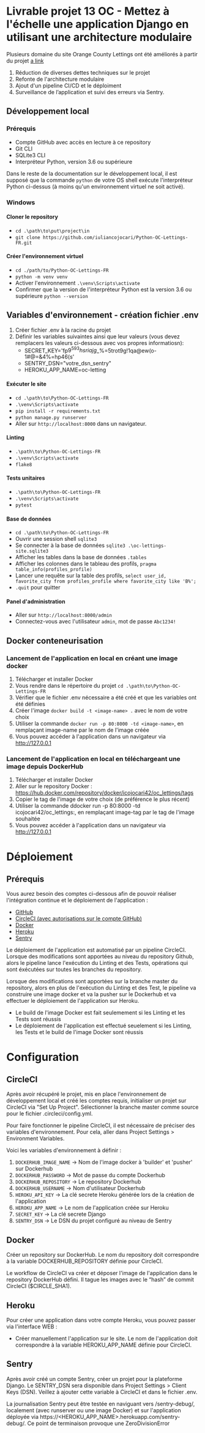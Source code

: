 # Livrable projet 13 OC - Mettez à l'échelle une application Django en utilisant une architecture modulaire

Plusieurs domaine du site Orange County Lettings ont été améliorés à partir du projet [a link](https://github.com/OpenClassrooms-Student-Center/Python-OC-Lettings-FR)

1. Réduction de diverses dettes techniques sur le projet
2. Refonte de l'architecture modulaire
3. Ajout d'un pipeline CI/CD et le déploiment
4. Surveillance de l’application et suivi des erreurs via Sentry. 


## Développement local

### Prérequis

- Compte GitHub avec accès en lecture à ce repository
- Git CLI
- SQLite3 CLI
- Interpréteur Python, version 3.6 ou supérieure

Dans le reste de la documentation sur le développement local, il est supposé que la commande `python` de votre OS shell exécute l'interpréteur Python ci-dessus (à moins qu'un environnement virtuel ne soit activé).

### Windows

#### Cloner le repository

- `cd .\path\to\put\project\in`
- `git clone https://github.com/iuliancojocari/Python-OC-Lettings-FR.git`

#### Créer l'environnement virtuel

- `cd ./path/to/Python-OC-Lettings-FR`
- `python -m venv venv`
- Activer l'environnement `.\venv\Scripts\activate`
- Confirmer que la version de l'interpréteur Python est la version 3.6 ou supérieure `python --version`


## Variables d'environnement - création fichier .env

1. Créer fichier .env à la racine du projet 
2. Définir les variables suivaintes ainsi que leur valeurs (vous devez remplacers les valeurs ci-dessous avec vos propres informatiosn): 
    - SECRET_KEY='fp$9^593hsriajg$_%=5trot9g!1qa@ew(o-1#@=&4%=hp46(s'
    - SENTRY_DSN="votre_dsn_sentry"
    - HEROKU_APP_NAME=oc-letting


#### Exécuter le site

- `cd .\path\to\Python-OC-Lettings-FR`
- `.\venv\Scripts\activate`
- `pip install -r requirements.txt`
- `python manage.py runserver`
- Aller sur `http://localhost:8000` dans un navigateur.

#### Linting

- `.\path\to\Python-OC-Lettings-FR`
- `.\venv\Scripts\activate`
- `flake8`

#### Tests unitaires

- `.\path\to\Python-OC-Lettings-FR`
- `.\venv\Scripts\activate`
- `pytest`

#### Base de données

- `cd .\path\to\Python-OC-Lettings-FR`
- Ouvrir une session shell `sqlite3`
- Se connecter à la base de données `sqlite3 .\oc-lettings-site.sqlite3`
- Afficher les tables dans la base de données `.tables`
- Afficher les colonnes dans le tableau des profils, `pragma table_info(profiles_profile)`
- Lancer une requête sur la table des profils, `select user_id, favorite_city from profiles_profile where favorite_city like 'B%';`
- `.quit` pour quitter

#### Panel d'administration

- Aller sur `http://localhost:8000/admin`
- Connectez-vous avec l'utilisateur `admin`, mot de passe `Abc1234!`

## Docker conteneurisation

### Lancement de l'application en local en créant une image docker
1. Télécharger et installer Docker
2. Vous rendre dans le répertoire du projet `cd .\path\to\Python-OC-Lettings-FR`
3. Vérifier que le fichier .env nécessaire a été créé et que les variables ont été définies
4. Créer l'image `docker build -t <image-name> .` avec le nom de votre choix
5. Utiliser la commande `docker run -p 80:8000 -td <image-name>`, en remplaçant image-name par le nom de l'image créée
6. Vous pouvez accéder à l'application dans un navigateur via http://127.0.0.1

### Lancement de l'application en local en téléchargeant une image depuis DockerHub
1. Télécharger et installer Docker
2. Aller sur le repository Docker : https://hub.docker.com/repository/docker/icojocari42/oc_lettings/tags
3. Copier le tag de l'image de votre choix (de préférence le plus récent)
4. Utiliser la commande ddocker run -p 80:8000 -td icojocari42/oc_lettings:<image-tag>, en remplaçant image-tag par le tag de l'image souhaitée
5. Vous pouvez accéder à l'application dans un navigateur via http://127.0.0.1


# Déploiement

## Prérequis
Vous aurez besoin des comptes ci-dessous afin de pouvoir réaliser l'intégration continue et le déploiement de l'application : 

- [GitHub](https://github.com/)
- [CircleCI (avec autorisations sur le compte GitHub)](https://app.circleci.com/)
- [Docker](https://www.docker.com/)
- [Heroku](https://www.heroku.com/)
- [Sentry](https://sentry.io/)

Le déploiement de l'application est automatisé par un pipeline CircleCI. Lorsque des modifications sont apportées au niveau du repository Github, alors le pipeline lance l'exécution du Linting et des Tests, opérations qui sont éxécutées sur toutes les branches du repository. 

Lorsque des modifications sont apportées sur la branche master du repository, alors en plus de l'exécution du Linting et des Test, le pipeline va construire une image docker et va la pusher sur le Dockerhub et va effectuer le déploiement de l'application sur Heroku.
- Le build de l'image Docker est fait seulemement si les Linting et les Tests sont réussis
- Le déploiement de l'application est effectué seuelement si les Linting, les Tests et le build de l'image Docker sont réussis


# Configuration

## CircleCI

Après avoir récupéré le projet, mis en place l'environnement de développement local et créé les comptes requis, initialiser un projet sur CircleCI via "Set Up Project". Sélectionner la branche master comme source pour le fichier .circleci/config.yml.

Pour faire fonctionner le pipeline CircleCI, il est nécessaire de préciser des variables d'environnement.
Pour cela, aller dans Project Settings > Environment Variables. 

Voici les variables d'environnement à définir : 
1. `DOCKERHUB_IMAGE_NAME` -> Nom de l'image docker à 'builder' et 'pusher' sur Dockerhub
2. `DOCKERHUB_PASSWORD` -> Mot de passe du compte Dockerhub
3. `DOCKERHUB_REPOSITORY` -> Le repository Dockerhub
4. `DOCKERHUB_USERNAME` -> Nom d'utilisateur Dockerhub
5. `HEROKU_API_KEY` -> La clé secrete Heroku générée lors de la création de l'application
6. `HEROKU_APP_NAME` -> Le nom de l'application créée sur Heroku
7. `SECRET_KEY` -> La clé secrete Django
8. `SENTRY_DSN` -> Le DSN du projet configuré au niveau de Sentry


## Docker

Créer un repository sur DockerHub. Le nom du repository doit correspondre à la variable DOCKERHUB_REPOSITORY définie pour CircleCI.

Le workflow de CircleCI va créer et déposer l'image de l'application dans le repository DockerHub défini. Il tague les images avec le “hash” de commit CircleCI ($CIRCLE_SHA1).


## Heroku

Pour créer une application dans votre compte Heroku, vous pouvez passer via l'interface WEB :
- Créer manuellement l'application sur le site. Le nom de l'application doit correspondre à la variable HEROKU_APP_NAME définie pour CircleCI. 


## Sentry

Après avoir créé un compte Sentry, créer un projet pour la plateforme Django. Le SENTRY_DSN sera disponible dans Project Settings > Client Keys (DSN). Veillez à ajouter cette variable à CircleCI et dans le fichier .env.

La journalisation Sentry peut être testée en naviguant vers /sentry-debug/, localement (avec runserver ou une image Docker) et sur l'application déployée via https://<HEROKU_APP_NAME>.herokuapp.com/sentry-debug/. 
Ce point de terminaison provoque une ZeroDivisionError